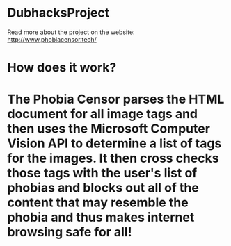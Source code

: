 # DubhacksProject

Read more about the project on the website:<br>
http://www.phobiacensor.tech/
<br>
<h1>How does it work?<h1>
The Phobia Censor parses the HTML document for all image tags and then uses the Microsoft Computer Vision API to determine a list of tags for the images. It then cross checks those tags with the user's list of phobias and blocks out all of the content that may resemble the phobia and thus makes internet browsing safe for all! 